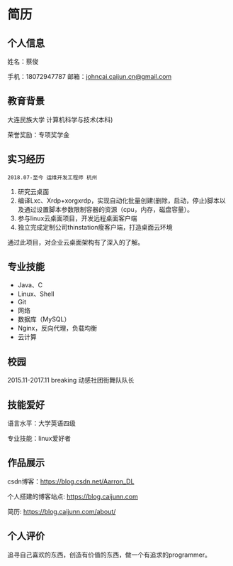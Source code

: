 # 简历

## 个人信息
姓名：蔡俊 

手机：18072947787  邮箱：johncai.caijun.cn@gmail.com

## 教育背景

大连民族大学	计算机科学与技术(本科)

荣誉奖励：专项奖学金

## 实习经历

`2018.07-至今	运维开发工程师	杭州`

1. 研究云桌面
2. 编译Lxc、Xrdp+xorgxrdp，实现自动化批量创建(删除，启动，停止)脚本以及通过设置脚本参数限制容器的资源（cpu，内存，磁盘容量）。
3. 参与linux云桌面项目，开发远程桌面客户端
4. 独立完成定制公司thinstation瘦客户端，打造桌面云环境

通过此项目，对企业云桌面架构有了深入的了解。

## 专业技能

			
- Java、C
- Linux、Shell
- Git
- 网络
- 数据库（MySQL）
- Nginx，反向代理，负载均衡
- 云计算

## 校园

2015.11-2017.11 breaking	动感社团街舞队队长

## 技能爱好	

语言水平：大学英语四级

专业技能：linux爱好者

## 作品展示
csdn博客：https://blog.csdn.net/Aarron_DL

个人搭建的博客站点: https://blog.caijunn.com

简历: https://blog.caijunn.com/about/

## 个人评价

追寻自己喜欢的东西，创造有价值的东西，做一个有追求的programmer。






